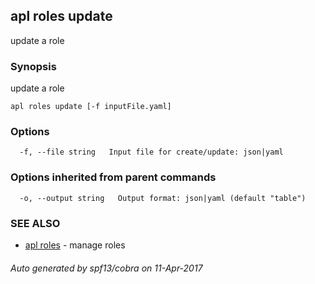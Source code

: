 ## apl roles update

update a role

### Synopsis


update a role

```
apl roles update [-f inputFile.yaml]
```

### Options

```
  -f, --file string   Input file for create/update: json|yaml
```

### Options inherited from parent commands

```
  -o, --output string   Output format: json|yaml (default "table")
```

### SEE ALSO
* [apl roles](apl_roles.md)	 - manage roles

###### Auto generated by spf13/cobra on 11-Apr-2017
